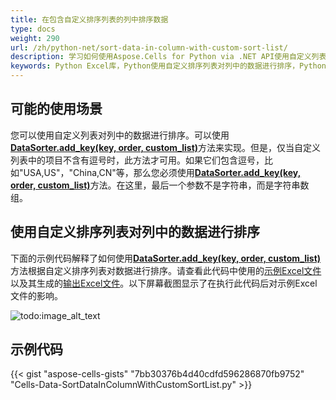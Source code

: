 ```yaml
---
title: 在包含自定义排序列表的列中排序数据
type: docs
weight: 290
url: /zh/python-net/sort-data-in-column-with-custom-sort-list/
description: 学习如何使用Aspose.Cells for Python via .NET API使用自定义列表对列中的数据进行排序。
keywords: Python Excel库，Python使用自定义排序列表对列中的数据进行排序，Python按自定义列表对数据进行排序。
---
```


## **可能的使用场景**

您可以使用自定义列表对列中的数据进行排序。可以使用[**DataSorter.add_key(key, order, custom_list)**](https://reference.aspose.com/cells/python-net/aspose.cells/datasorter/add_key/#int-aspose.cells.SortOrder-list)方法来实现。但是，仅当自定义列表中的项目不含有逗号时，此方法才可用。如果它们包含逗号，比如"USA,US"，"China,CN"等，那么您必须使用[**DataSorter.add_key(key, order, custom_list)**](https://reference.aspose.com/cells/python-net/aspose.cells/datasorter/add_key/#int-aspose.cells.SortOrder-list)方法。在这里，最后一个参数不是字符串，而是字符串数组。

## **使用自定义排序列表对列中的数据进行排序**

下面的示例代码解释了如何使用[**DataSorter.add_key(key, order, custom_list)**](https://reference.aspose.com/cells/python-net/aspose.cells/datasorter/add_key/#int-aspose.cells.SortOrder-list)方法根据自定义排序列表对数据进行排序。请查看此代码中使用的[示例Excel文件](50528327.xlsx)以及其生成的[输出Excel文件](50528328.xlsx)。以下屏幕截图显示了在执行此代码后对示例Excel文件的影响。

![todo:image_alt_text](sort-data-in-column-with-custom-sort-list_1.png)

## **示例代码**

{{< gist "aspose-cells-gists" "7bb30376b4d40cdfd596286870fb9752" "Cells-Data-SortDataInColumnWithCustomSortList.py" >}}
